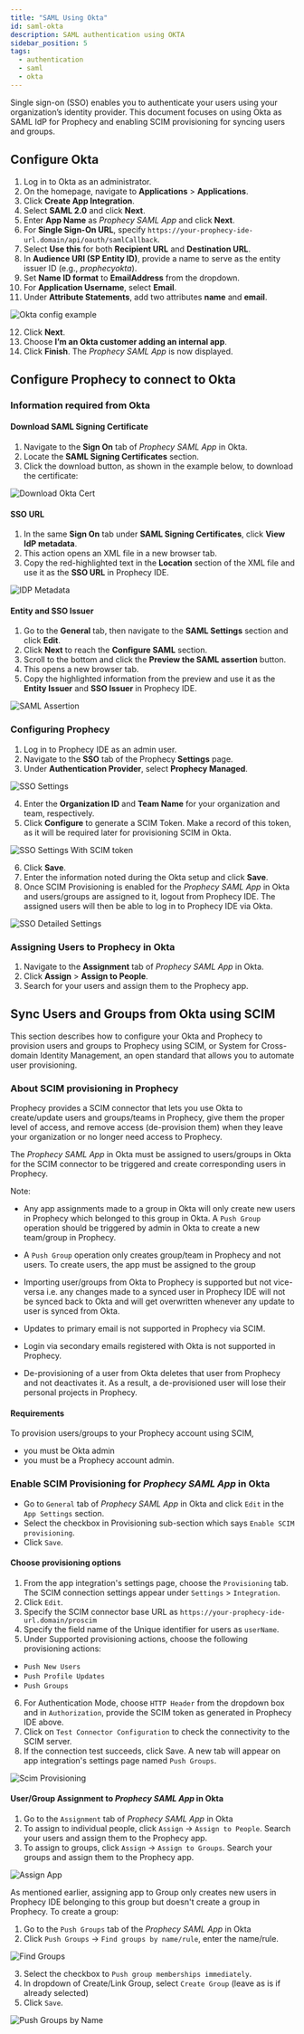 ```yaml
---
title: "SAML Using Okta"
id: saml-okta
description: SAML authentication using OKTA
sidebar_position: 5
tags:
  - authentication
  - saml
  - okta
---
```


Single sign-on (SSO) enables you to authenticate your users using your organization’s identity provider.
This document focuses on using Okta as SAML IdP for Prophecy and enabling SCIM provisioning for syncing users and
groups.

## Configure Okta

1. Log in to Okta as an administrator.
2. On the homepage, navigate to **Applications** > **Applications**.
3. Click **Create App Integration**.
4. Select **SAML 2.0** and click **Next**.
5. Enter **App Name** as _Prophecy SAML App_ and click **Next**.
6. For **Single Sign-On URL**, specify `https://your-prophecy-ide-url.domain/api/oauth/samlCallback`.
7. Select **Use this** for both **Recipient URL** and **Destination URL**.
8. In **Audience URI (SP Entity ID)**, provide a name to serve as the entity issuer ID (e.g., _prophecyokta_).
9. Set **Name ID format** to **EmailAddress** from the dropdown.
10. For **Application Username**, select **Email**.
11. Under **Attribute Statements**, add two attributes **name** and **email**.

![Okta config example](./img/okta_example.png)

12. Click **Next**.
13. Choose **I’m an Okta customer adding an internal app**.
14. Click **Finish**. The _Prophecy SAML App_ is now displayed.

## Configure Prophecy to connect to Okta

### Information required from Okta

#### Download SAML Signing Certificate

1. Navigate to the **Sign On** tab of _Prophecy SAML App_ in Okta.
2. Locate the **SAML Signing Certificates** section.
3. Click the download button, as shown in the example below, to download the certificate:

![Download Okta Cert](./img/okta_dl_cert.png)

#### SSO URL

1. In the same **Sign On** tab under **SAML Signing Certificates**, click **View IdP metadata**.
2. This action opens an XML file in a new browser tab.
3. Copy the red-highlighted text in the **Location** section of the XML file and use it as the **SSO URL** in Prophecy IDE.

![IDP Metadata](./img/okta_idp_metadata_xml.png)

#### Entity and SSO Issuer

1. Go to the **General** tab, then navigate to the **SAML Settings** section and click **Edit**.
2. Click **Next** to reach the **Configure SAML** section.
3. Scroll to the bottom and click the **Preview the SAML assertion** button.
4. This opens a new browser tab.
5. Copy the highlighted information from the preview and use it as the **Entity Issuer** and **SSO Issuer** in Prophecy IDE.

![SAML Assertion](./img/okta_xml.png)

### Configuring Prophecy

1. Log in to Prophecy IDE as an admin user.
2. Navigate to the **SSO** tab of the Prophecy **Settings** page.
3. Under **Authentication Provider**, select **Prophecy Managed**.

![SSO Settings](./img/sso_settings.png)

4. Enter the **Organization ID** and **Team Name** for your organization and team, respectively.
5. Click **Configure** to generate a SCIM Token. Make a record of this token, as it will be required later for provisioning SCIM in Okta.

![SSO Settings With SCIM token](./img/sso_settings_with_token.png)

6. Click **Save**.
7. Enter the information noted during the Okta setup and click **Save**.
8. Once SCIM Provisioning is enabled for the _Prophecy SAML App_ in Okta and users/groups are assigned to it, logout from Prophecy IDE. The assigned users will then be able to log in to Prophecy IDE via Okta.

![SSO Detailed Settings](./img/sso_settings_detailed.png)

### Assigning Users to Prophecy in Okta

1. Navigate to the **Assignment** tab of _Prophecy SAML App_ in Okta.
2. Click **Assign** > **Assign to People**.
3. Search for your users and assign them to the Prophecy app.

## Sync Users and Groups from Okta using SCIM

This section describes how to configure your Okta and Prophecy to provision users and groups to Prophecy using SCIM,
or System for Cross-domain Identity Management, an open standard that allows you to automate user provisioning.

### About SCIM provisioning in Prophecy

Prophecy provides a SCIM connector that lets you use Okta to create/update users and groups/teams in Prophecy, give them the proper level of access,
and remove access (de-provision them) when they leave your organization or no longer need access to Prophecy.

The _Prophecy SAML App_ in Okta must be assigned to users/groups in Okta for the SCIM connector to be triggered and
create corresponding users in Prophecy.

Note:

- Any app assignments made to a group in Okta will only create new users in Prophecy which belonged to this
  group in Okta. A `Push Group` operation should be triggered by admin in Okta to create a new team/group in Prophecy.

- A `Push Group` operation only creates group/team in Prophecy and not users. To create users, the app must be assigned
  to the group

- Importing user/groups from Okta to Prophecy is supported but not vice-versa i.e. any changes made to a synced user in
  Prophecy IDE will not be synced back to Okta and will get overwritten whenever any update to user is synced from Okta.

- Updates to primary email is not supported in Prophecy via SCIM.

- Login via secondary emails registered with Okta is not supported in Prophecy.

- De-provisioning of a user from Okta deletes that user from Prophecy and not deactivates it. As a result, a
  de-provisioned user will lose their personal projects in Prophecy.

#### Requirements

To provision users/groups to your Prophecy account using SCIM,

- you must be Okta admin
- you must be a Prophecy account admin.

### Enable SCIM Provisioning for _Prophecy SAML App_ in Okta

- Go to `General` tab of _Prophecy SAML App_ in Okta and click `Edit` in the `App Settings` section.
- Select the checkbox in Provisioning sub-section which says `Enable SCIM provisioning`.
- Click `Save`.

#### Choose provisioning options

1. From the app integration's settings page, choose the `Provisioning` tab. The SCIM connection settings appear under `Settings` > `Integration`.
2. Click `Edit`.
3. Specify the SCIM connector base URL as `https://your-prophecy-ide-url.domain/proscim`
4. Specify the field name of the Unique identifier for users as `userName`.
5. Under Supported provisioning actions, choose the following provisioning actions:

- `Push New Users`
- `Push Profile Updates`
- `Push Groups`

6. For Authentication Mode, choose `HTTP Header` from the dropdown box and in `Authorization`, provide the SCIM token as generated in Prophecy IDE above.
7. Click on `Test Connector Configuration` to check the connectivity to the SCIM server.
8. If the connection test succeeds, click Save. A new tab will appear on app integration's settings page named `Push Groups`.

![Scim Provisioning](./img/scim_provisioning.png)

#### User/Group Assignment to _Prophecy SAML App_ in Okta

1. Go to the `Assignment` tab of _Prophecy SAML App_ in Okta
2. To assign to individual people, click `Assign` -> `Assign to People`. Search your users and assign them to the Prophecy app.
3. To assign to groups, click `Assign` -> `Assign to Groups`. Search your groups and assign them to the Prophecy app.

![Assign App](./img/app_assign.png)

As mentioned earlier, assigning app to Group only creates new users in Prophecy IDE belonging to this group but doesn't create a group in Prophecy. To create a group:

1. Go to the `Push Groups` tab of the _Prophecy SAML App_ in Okta
2. Click `Push Groups` -> `Find groups by name/rule`, enter the name/rule.

![Find Groups](./img/push_groups_find.png)

3. Select the checkbox to `Push group memberships immediately`.
4. In dropdown of Create/Link Group, select `Create Group` (leave as is if already selected)
5. Click `Save`.

![Push Groups by Name](./img/push_groups_by_name.png)
